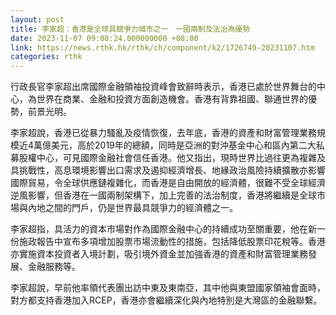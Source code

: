 ```yaml
---
layout: post
title: 李家超：香港是全球具競爭力城市之一　一國兩制及法治為優勢
date: 2023-11-07 09:08:24.000000000 +08:00
link: https://news.rthk.hk/rthk/ch/component/k2/1726749-20231107.htm
categories: rthk
---
```


行政長官李家超出席國際金融領袖投資峰會致辭時表示，香港已處於世界舞台的中心，為世界在商業、金融和投資方面創造機會。香港有背靠祖國、聯通世界的優勢，前景光明。

李家超說，香港已從暴力騷亂及疫情恢復，去年底，香港的資產和財富管理業務規模近4萬億美元，高於2019年的總額，同時是亞洲的對沖基金中心和區內第二大私募股權中心，可見國際金融社會信任香港。他又指出，現時世界比過往更為複雜及具挑戰性，高息環境影響出口需求及遏抑經濟增長、地緣政治風險持續擴散亦影響國際貿易，令全球供應鏈複雜化，而香港是自由開放的經濟體，很難不受全球經濟逆風影響，但香港在一國兩制架構下，加上完善的法治制度，香港將繼續是全球市場與內地之間的門戶，仍是世界最具競爭力的經濟體之一。

李家超指，具活力的資本市場對作為國際金融中心的持續成功至關重要，他在新一份施政報告中宣布多項增加股票市場流動性的措施，包括降低股票印花稅等。香港亦實施資本投資者入境計劃，吸引境外資金並加強香港的資產和財富管理業務發展、金融服務等。

李家超說，早前他率領代表團出訪中東及東南亞，其中他與東盟國家領袖會面時，對方都支持香港加入RCEP，香港亦會繼續深化與內地特別是大灣區的金融聯繫。
